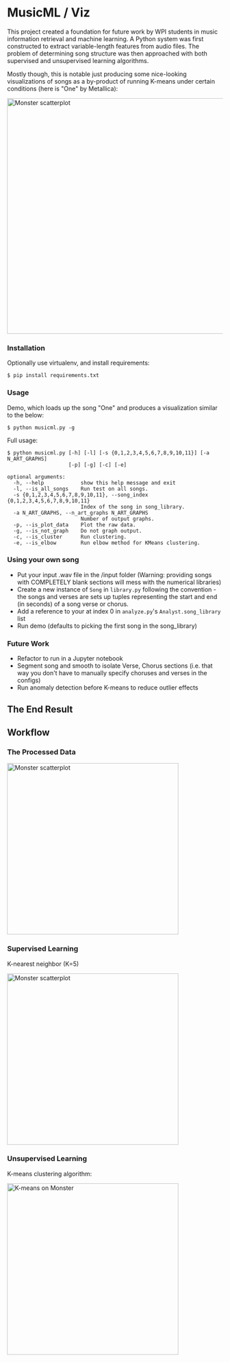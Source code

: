 # MusicML / Viz

This project created a foundation for future work by WPI students in music information retrieval and machine learning. A Python system was first constructed to extract variable-length features from audio files. The problem of determining song structure was then approached with both supervised and unsupervised learning algorithms.

Mostly though, this is notable just producing some nice-looking visualizations of songs as a by-product of running K-means under certain conditions (here is "One" by Metallica):

<img src="/output/demo/art.jpg" alt="Monster scatterplot" width="900" height="550"/>

### Installation

Optionally use virtualenv, and install requirements:

    $ pip install requirements.txt

### Usage

Demo, which loads up the song "One" and produces a visualization similar to the below:

    $ python musicml.py -g

Full usage:
    
    $ python musicml.py [-h] [-l] [-s {0,1,2,3,4,5,6,7,8,9,10,11}] [-a N_ART_GRAPHS]
                        [-p] [-g] [-c] [-e]
    
    optional arguments:
      -h, --help            show this help message and exit
      -l, --is_all_songs    Run test on all songs.
      -s {0,1,2,3,4,5,6,7,8,9,10,11}, --song_index {0,1,2,3,4,5,6,7,8,9,10,11}
                            Index of the song in song_library.
      -a N_ART_GRAPHS, --n_art_graphs N_ART_GRAPHS
                            Number of output graphs.
      -p, --is_plot_data    Plot the raw data.
      -g, --is_not_graph    Do not graph output.
      -c, --is_cluster      Run clustering.
      -e, --is_elbow        Run elbow method for KMeans clustering.

### Using your own song

* Put your input .wav file in the /input folder (Warning: providing songs with COMPLETELY blank sections will mess with the numerical libraries)
* Create a new instance of `Song` in `library.py` following the convention - the songs and verses are sets up tuples representing the start and end (in seconds) of a song verse or chorus.
* Add a reference to your at index 0 in `analyze.py`'s `Analyst.song_library` list
* Run demo (defaults to picking the first song in the song_library)
    
### Future Work

* Refactor to run in a Jupyter notebook
* Segment song and smooth to isolate Verse, Chorus sections (i.e. that way you don't have to manually specify choruses and verses in the configs)
* Run anomaly detection before K-means to reduce outlier effects


## The End Result




## Workflow

### The Processed Data

<img src="/output/demo/scatter__2016-04-27_12-40-10.png" alt="Monster scatterplot" width="400" height="400"/>

### Supervised Learning

K-nearest neighbor (K=5)

<img src="/output/demo/example.png" alt="Monster scatterplot" width="400" height="400"/>

### Unsupervised Learning

K-means clustering algorithm:

<img src="/output/demo/kmeans_monster.png" alt="K-means on Monster" width="400" height="400"/>


